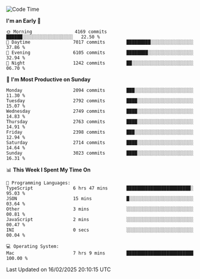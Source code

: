 <!--START_SECTION:waka-->
![Code Time](http://img.shields.io/badge/Code%20Time-4%2C835%20hrs%207%20mins-blue)

**I'm an Early 🐤** 

```text
🌞 Morning                4169 commits        ██████░░░░░░░░░░░░░░░░░░░   22.50 % 
🌆 Daytime                7017 commits        █████████░░░░░░░░░░░░░░░░   37.86 % 
🌃 Evening                6105 commits        ████████░░░░░░░░░░░░░░░░░   32.94 % 
🌙 Night                  1242 commits        ██░░░░░░░░░░░░░░░░░░░░░░░   06.70 % 
```
📅 **I'm Most Productive on Sunday** 

```text
Monday                   2094 commits        ███░░░░░░░░░░░░░░░░░░░░░░   11.30 % 
Tuesday                  2792 commits        ████░░░░░░░░░░░░░░░░░░░░░   15.07 % 
Wednesday                2749 commits        ████░░░░░░░░░░░░░░░░░░░░░   14.83 % 
Thursday                 2763 commits        ████░░░░░░░░░░░░░░░░░░░░░   14.91 % 
Friday                   2398 commits        ███░░░░░░░░░░░░░░░░░░░░░░   12.94 % 
Saturday                 2714 commits        ████░░░░░░░░░░░░░░░░░░░░░   14.64 % 
Sunday                   3023 commits        ████░░░░░░░░░░░░░░░░░░░░░   16.31 % 
```


📊 **This Week I Spent My Time On** 

```text
💬 Programming Languages: 
TypeScript               6 hrs 47 mins       ████████████████████████░   95.03 % 
JSON                     15 mins             █░░░░░░░░░░░░░░░░░░░░░░░░   03.64 % 
Other                    3 mins              ░░░░░░░░░░░░░░░░░░░░░░░░░   00.81 % 
JavaScript               2 mins              ░░░░░░░░░░░░░░░░░░░░░░░░░   00.47 % 
INI                      0 secs              ░░░░░░░░░░░░░░░░░░░░░░░░░   00.04 % 

💻 Operating System: 
Mac                      7 hrs 9 mins        █████████████████████████   100.00 % 
```


 Last Updated on 16/02/2025 20:10:15 UTC
<!--END_SECTION:waka-->
